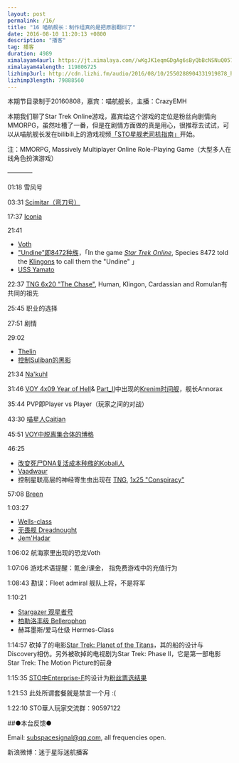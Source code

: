 ```yaml
---
layout: post
permalink: /16/
title: "16 喵航舰长：制作组真的是把原剧翻烂了"
date: 2016-08-10 11:20:13 +0800
description: "播客"
tag: 播客 
duration: 4989
ximalayam4aurl: https://jt.ximalaya.com//wKgJK1eqmGDgAg6sByQbBcNSNuQ057.mp3.m4a?channel=rss&amp;album_id=3135361&amp;track_id=19738733&amp;uid=6418191&amp;jt=https://audio.xmcdn.com/group19/M04/84/46/wKgJK1eqmGDgAg6sByQbBcNSNuQ057.mp3
ximalayam4alength: 119806725
lizhimp3url: http://cdn.lizhi.fm/audio/2016/08/10/2550288904331919878_hd.mp3
lizhimp3length: 79888560
---   
```



本期节目录制于20160808，嘉宾：喵航舰长，主播：CrazyEMH

本期我们聊了Star Trek Online游戏，嘉宾给这个游戏的定位是粉丝向剧情向MMORPG，虽然吐槽了一番，但是在剧情方面做的真是用心，很推荐去试试，可以从喵航舰长发在bilibili上的游戏视频[「STO星舰老司机指南」](http://space.bilibili.com/4278898/#!/index)开始。

注：MMORPG, Massively Multiplayer Online Role-Playing Game（大型多人在线角色扮演游戏）

————

01:18 雪风号

03:31 [Scimitar（弯刀号）](http://memory-alpha.wikia.com/wiki/Scimitar)

17:37 [Iconia](http://memory-alpha.wikia.com/wiki/Iconia)

21:41 
* [Voth](http://memory-alpha.wikia.com/wiki/Voth)
* [&quot;Undine&quot;即8472种族](http://memory-alpha.wikia.com/wiki/Species_8472)，「In the game [_Star Trek Online_](http://memory-alpha.wikia.com/wiki/Star_Trek_Online), Species 8472 told the [Klingons](http://memory-alpha.wikia.com/wiki/Klingon) to call them the &quot;Undine&quot; 」
* [USS Yamato](http://memory-alpha.wikia.com/wiki/USS_Yamato)

22:37 [TNG 6x20 &quot;The Chase&quot;](https://en.wikipedia.org/wiki/The_Chase_(Star_Trek:_The_Next_Generation)), Human, Klingon, Cardassian and Romulan有共同的祖先

25:45 职业的选择

27:51 剧情

29:02 
* [Thelin](http://memory-alpha.wikia.com/wiki/Thelin)
* [控制Suliban的黑影](http://memory-alpha.wikia.com/wiki/Humanoid_Figure)

21:34  [Na&#39;kuhl](http://memory-alpha.wikia.com/wiki/Na%27kuhl)

31:46 [VOY 4x09 Year of Hell](http://memory-alpha.wikia.com/wiki/Year_of_Hell_(episode))& [Part_II](http://memory-alpha.wikia.com/wiki/Year_of_Hell,_Part_II_(episode))中出现的[Krenim时间舰](http://memory-alpha.wikia.com/wiki/Krenim_weapon_ship)，舰长Annorax

35:44 PVP即Player vs Player（玩家之间的对战）

43:30 [喵星人Caitian](http://memory-alpha.wikia.com/wiki/Caitian)

45:51 [VOY中脱离集合体的博格](http://memory-alpha.wikia.com/wiki/Unity_(episode))

46:25 
* [改变死尸DNA复活成本种族的Kobali人](http://memory-alpha.wikia.com/wiki/Kobali)
* [Vaadwaur](http://memory-alpha.wikia.com/wiki/Vaadwaur)
* 控制星联高层的神经寄生虫出现在 [TNG](http://memory-alpha.wikia.com/wiki/TNG), [1x25 "Conspiracy"](http://memory-alpha.wikia.com/wiki/Conspiracy_(episode))

57:08 [Breen](http://memory-alpha.wikia.com/wiki/Breen)

1:03:27 
* [Wells-class](http://memory-alpha.wikia.com/wiki/Wells_class)
* [无畏舰 Dreadnought](https://zh.wikipedia.org/zh-cn/%E6%97%A0%E7%95%8F%E8%88%B0)
* [Jem&#39;Hadar](http://memory-alpha.wikia.com/wiki/Jem&#39;Hadar)

1:06:02 航海家里出现的恐龙Voth

1:07:06 游戏术语提醒：氪金/课金， 指免费游戏中的充值行为

1:08:43 勘误：Fleet admiral 舰队上将，不是将军

1:10:21 
* [Stargazer 观星者号](http://memory-alpha.wikia.com/wiki/USS_Stargazer)
* [柏勒洛丰级 Bellerophon](http://memory-alpha.wikia.com/wiki/USS_Bellerophon_(NCC-74705))
* 赫耳墨斯/爱马仕级  Hermes-Class

1:14:57 砍掉了的电影[Star Trek: Planet of the Titans](http://memory-alpha.wikia.com/wiki/Star_Trek:_Planet_of_the_Titans)，其的船的设计与Discovery相仿。另外被砍掉的电视剧为Star Trek: Phase II，它是第一部电影Star Trek: The Motion Picture的前身

1:15:35 [STO中Enterprise-F](http://sto.gamepedia.com/U.S.S._Enterprise_(NCC-1701-F))的设计为[粉丝票选结果](http://sto.gamepedia.com/Design_the_Next_Enterprise)

1:21:53 此处所谓套餐就是禁言一个月 :(

1:22:10 STO華人玩家交流群：90597122

##●本台反馈●

Email: [subspacesignal@qq.com](mailto:subspacesignal@qq.com), all frequencies open.

新浪微博：迷于星际迷航播客
